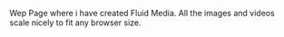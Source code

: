 Wep Page where i have created Fluid Media. All the images and videos scale nicely to fit any browser size.

